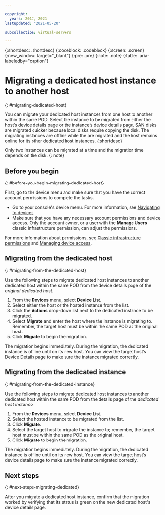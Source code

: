 ```yaml
---

copyright:
  years: 2017, 2021
lastupdated: "2021-05-20"

subcollection: virtual-servers

---
```


{:shortdesc: .shortdesc}
{:codeblock: .codeblock}
{:screen: .screen}
{:new_window: target="_blank"}
{:pre: .pre}
{:note: .note}
{:table: .aria-labeledby="caption"}


# Migrating a dedicated host instance to another host
{: #migrating-dedicated-host}

You can migrate your dedicated host instances from one host to another within the same POD. Select the instance to be migrated from either the host’s device details page or the instance’s device details page. SAN disks are migrated quicker because local disks require copying the disk. The migrating instances are offline while the are migrated and the host remains online for its other dedicated host instances.
{:shortdesc}

Only two instances can be migrated at a time and the migration time depends on the disk. 
{: note}

## Before you begin
{: #before-you-begin-migrating-dedicated-host}

First, go to the device menu and make sure that you have the correct account permissions to complete the tasks.

* Go to your console's device menu. For more information, see [Navigating to devices](/docs/virtual-servers?topic=virtual-servers-navigating-devices).
* Make sure that you have any necessary account permissions and device access. Only the account owner, or a user with the **Manage Users** classic infrastructure permission, can adjust the permissions.

For more information about permissions, see [Classic infrastructure permissions](/docs/account?topic=account-infrapermission) and [Managing device access](/docs/virtual-servers?topic=virtual-servers-managing-device-access).

## Migrating from the dedicated host
{: #migrating-from-the-dedicated-host}

Use the following steps to migrate dedicated host instances to another dedicated host within the same POD from the device details page of the *original dedicated host*. 

1. From the **Devices** menu, select **Device List**.
2. Select either the host or the hosted instance from the list.
3. Click the **Actions** drop-down list next to the dedicated instance to be migrated.
4. Select **Migrate** and enter the host where the instance is migrating to. Remember, the target host must be within the same POD as the original host.
5. Click **Migrate** to begin the migration. 

The migration begins immediately. During the migration, the dedicated instance is offline until on its new host. You can view the target host’s Device Details page to make sure the instance migrated correctly.

## Migrating from the dedicated instance
{: #migrating-from-the-dedicated-instance}

Use the following steps to migrate dedicated host instances to another dedicated host within the same POD from the details page of the *dedicated host instance*.

1. From the **Devices** menu, select **Device List**.
2. Select the hosted instance to be migrated from the list.
3. Click **Migrate**.
4. Select the target host to migrate the instance to; remember, the target host must be within the same POD as the original host.
5. Click **Migrate** to begin the migration.

The migration begins immediately. During the migration, the dedicated instance is offline until on its new host. You can view the target host’s device details page to make sure the instance migrated correctly.

## Next steps
{: #next-steps-migrating-dedicated}

After you migrate a dedicated host instance, confirm that the migration worked by verifying that its status is green on the new dedicated host's device details page.

